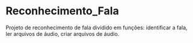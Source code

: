 # Reconhecimento_Fala
 Projeto de reconhecimento de fala dividido em funções: identificar a fala, ler arquivos de áudio, criar arquivos de áudio. 
